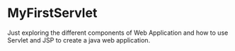 # MyFirstServlet

Just exploring the different components of Web Application and how to use Servlet and JSP to create a java web application.
